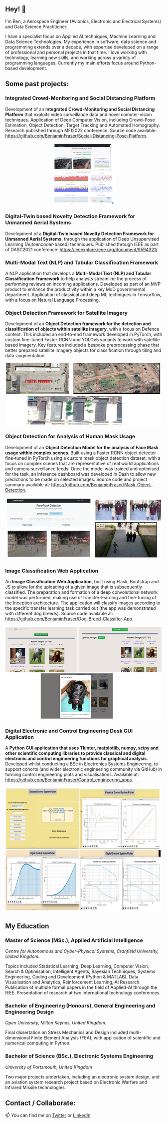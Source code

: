 ## Hey! 👋

I'm Ben, a Aerospace Engineer (Avionics, Electronic and Electrical Systems) and Data Science Practitioner. 

I have a specialist focus on Applied AI techniques, Machine Learning and Data Science Technologies. My experience in software, data science and programming extends over a decade, with expertise developed on a range of professional and personal projects in that time. I love working with technology, learning new skills, and working across a variety of programming languages. Currently my main efforts focus around Python-based development.


## Some past projects:

### Integrated Crowd-Monitoring and Social Distancing Platform

Development of an **Integrated Crowd-Monitoring and Social Distancing Platform** that exploits video surveillance data and novel comuter-vision techniques. Application of Deep Computer Vision, including Crowd-Pose Estimation, Object Detection, Target Tracking and Automated Homography. Research published through MFI2022 conference. Source code available: https://github.com/BenjaminFraser/Social-Distancing-Pose-Platform.

<p align="center">
	<img src="examples/crowd_monitoring.png" width="200" height="200"
	 href="https://github.com/BenjaminFraser/Social-Distancing-Pose-Platform"  />
</p>


### Digital-Twin based Novelty Detection Framework for Unmanned Aerial Systems

Development of a **Digital-Twin based Novelty Detection Framework for Unmanned Aerial Systems**, through the application of Deep Unsupervised Learning (Autoencoder-based) techniques. Published through IEEE as part of DASC2021 conference: https://ieeexplore.ieee.org/document/9594321/.


### Multi-Modal Text (NLP) and Tabular Classification Framework

A NLP application that develops a **Multi-Modal Text (NLP) and Tabular Classification Framework** to help analysts streamline the process of performing reviews on incoming applications. Developed as part of an MVP product to enhance the productivity within a key MoD governmental department. Application of classical and deep ML techniques in Tensorflow, with a focus on Natural Language Processing.


### Object Detection Framework for Satellite Imagery

Development of an **Object Detection framework for the detection and classification of objects within satellite imagery**, with a focus on Defence context. This included an end-to-end framework developed in PyTorch, with custom fine-tuned Faster-RCNN and YOLOv5 variants to work with satellite based imagery. Key features included a bespoke preprocessing phase that better prepared satellite imagery objects for classification through tiling and data-augmentation.

<p align="center">
	<img src="examples/satellite_imagery.png" width="500" height="200"  />
</p>


### Object Detection for Analysis of Human Mask Usage

Development of an **Object Detection Model for the analysis of Face Mask usage within complex scenes**. Built using a Faster RCNN object detector fine-tuned in PyTorch using a custom mask object detection dataset, with a focus on complex scenes that are representative of real world applications and camera surveillance feeds. Once the model was trained and optimised for the task, an inference dashboard was developed in Dash to allow new predictions to be made on selected images. Source code and project summary available at: https://github.com/BenjaminFraser/Mask-Object-Detection. 

<p align="center">
	<img src="examples/Mask_detection.png" width="600" height="200"
	 href="https://github.com/BenjaminFraser/Mask-Object-Detection"  />
</p>


### Image Classification Web Application

An **Image Classification Web Application**, built using Flask, Bootstrap and JS to allow for the uploading of a given image that is subsequently classified. The preparation and formation of a deep convolutional network model was performed, making use of transfer-learning and fine-tuning of the Inception architecture. The application will classify images according to the specific transfer learning task carried out (the app was demonstrated with different dog breeds). Source code available at: https://github.com/BenjaminFraser/Dog-Breed-Classifier-App.

<p align="center">
	<img src="examples/dog_breed_classifier.png" width="600" height="300"
	 href="https://github.com/BenjaminFraser/Dog-Breed-Classifier-App"  />
</p>


### Digital Electronic and Control Engineering Desk GUI Application

A **Python GUI application that uses Tkinter, matplotlib, numpy, scipy and other scientific computing libraries to provide classical and digital electronic and control engineering functions for graphical analysis**. Developed whilst conducting a BSc in Electronics Systems Engineering, to support cohorts (and wider electronic engineering community via GitHub) in forming control engineering plots and visualisations. Available at: https://github.com/BenjaminFraser/Control_engineering_apps. 

<p align="center">
	<img src="examples/control_engineering.png" width="600" height="400"
	 href="https://github.com/BenjaminFraser/Control_engineering_apps"  />
</p>



## My Education

### Master of Science (MSc.), Applied Artificial Intelligence

*Centre for Autonomous and Cyber-Physical Systems, Cranfield University, United Kingdom.*

Topics included Statistical Learning, Deep Learning, Computer Vision, Search & Optimisation, Intelligent Agents, Bayesian Techniques, Systems Engineering, Coding and Development (Python & MATLAB), Data Visualisation and Analytics, Reinforcement Learning, AI Research. Publication of multiple formal papers in the field of Applied-AI through the IEEE. Presentation of research at two international technology conferences.


### Bachelor of Engineering (Honours), General Engineering and Engineering Design

*Open University, Milton Keynes, United Kingdom.*

Final dissertation on Stress Mechanics and Design included multi-dimensional Finite Element Analysis (FEA), with application of scientific and numerical computing in Python.


### Bachelor of Science (BSc.), Electronic Systems Engineering

*University of Portsmouth, United Kingdom*

Two major projects undertaken, including an electronic system design, and an aviation system research project based on Electronic Warfare and Infrared Missile technologies.


## Contact / Collaborate:

📫 You can find me on [Twitter](https://twitter.com/BenFraser613) or [LinkedIn](https://www.linkedin.com/in/ben-fraser613).